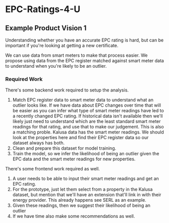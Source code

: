 # EPC-Ratings-4-U

## Example Product Vision 1

Understanding whether you have an accurate EPC rating is hard, but can be important if you're looking at getting a new certificate. 

We can use data from smart meters to make that process easier. We propose using data from the EPC register matched against smart meter data to understand when you're likely to be an outlier.

### Required Work

There's some backend work required to setup the analysis.
1. Match EPC register data to smart meter data to understand what an outlier looks like. If we have data about EPC changes over time that will be easier as you can infer what type of smart meter readings have led to a recently changed EPC rating. If historical data isn't available then we'll likely just need to understand which are the least standard smart meter readings for that rating, and use that to make our judgement. This is also a matching proble. Kalusa data has the smart meter readings. We should look at the properties here and find their EPC register data so our dataset always has both.
2. Clean and prepare this dataset for model training.
3. Train the model, so we infer the likelihood of being an outlier given the EPC data and the smart meter readings for new properties.

There's some frontend work required as well.
1. A user needs to be able to input their smart meter readings and get an EPC rating.
2. For the prototype, just let them select from a property in the Kalusa dataset, but mention that we'll have an extension that'll link in with their energy provider. This already happens see SERL as an example.
3. Given these readings, then we suggest their likelihood of being an outlier
4. If we have time also make some recommendations as well.



